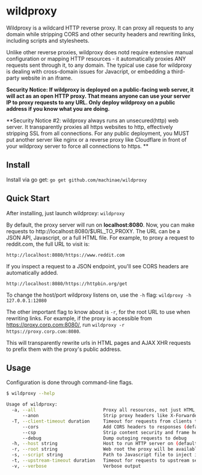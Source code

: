 # wildproxy
Wildproxy is a wildcard HTTP reverse proxy. It can proxy all requests to any
domain while stripping CORS and other security headers and rewriting
links, including scripts and stylesheets.

Unlike other reverse proxies, wildproxy does notd require extensive manual
configuration or mapping HTTP resources - it automatically proxies ANY requests
sent through it, to any domain. The typical use case for wildproxy is dealing
with cross-domain issues for Javacript, or embedding a third-party website in an
iframe.

**Security Notice: If wildproxy is deployed on a public-facing web server, it
will act as an open HTTP proxy. That means anyone can use your server IP to proxy
requests to any URL. Only deploy wildproxy on a public address if you know what
you are doing.**

**Security Notice #2: wildproxy always runs an unsecured(http) web server.
It transparently proxies all https websites to http, effectively stripping SSL from all connections.
For any public deployment, you MUST put another server like nginx or a reverse proxy like Cloudflare in front of your wildproxy server to force all connections to https. **

## Install
Install via go get:
`go get github.com/machinae/wildproxy`

## Quick Start
After installing, just launch wildproxy:
`wildproxy`

By default, the proxy server will run on **localhost:8080**. Now, you can make
requests to http://localhost:8080/$URL_TO_PROXY. The URL can be a JSON API,
Javascript, or a full HTML file. For example, to proxy a request to reddit.com,
the full URL to visit is:

`http://localhost:8080/https://www.reddit.com`

If you inspect a request to a JSON endpoint, you'll see CORS headers are
automatically added.


`http://localhost:8080/https://httpbin.org/get`


To change the host/port wildproxy listens on, use the `-h` flag:
`wildproxy -h 127.0.0.1:12080`

The other important flag to know about is `-r`, for the root URL to use when
rewriting links. For example, if the proxy is accessible from
https://proxy.corp.com:8080/, run `wildproxy -r https://proxy.corp.com:8080`.

This will transparently rewrite urls in HTML pages and AJAX XHR requests to
prefix them with the proxy's public address.


## Usage
Configuration is done through command-line flags.

```sh
$ wildproxy --help

Usage of wildproxy:
  -a, --all                         Proxy all resources, not just HTML, scripts and stylesheets
      --anon                        Strip proxy headers like X-Forwarded-For that leak user data
  -T, --client-timeout duration     Timeout for requests from clients to this server (default 1m0s)
      --cors                        Add CORS headers to responses (default true)
      --csp                         Strip content security and frame headers from responses (default true)
      --debug                       Dump outoging requests to debug
  -h, --host string                 Host to run HTTP server on (default "localhost:8080")
  -r, --root string                 Web root the proxy will be available at, prepended to all URLs
  -s, --script string               Path to Javascript file to inject in every page (default "./wildproxy.js")
  -t, --upstream-timeout duration   Timeout for requests to upstream servers (default 1m0s)
  -v, --verbose                     Verbose output

```
